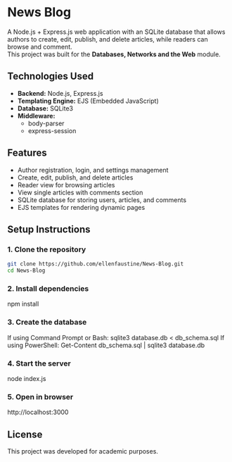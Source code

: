 # News Blog

A Node.js + Express.js web application with an SQLite database that allows authors to create, edit, publish, and delete articles, while readers can browse and comment.  
This project was built for the **Databases, Networks and the Web** module.

## Technologies Used
- **Backend:** Node.js, Express.js
- **Templating Engine:** EJS (Embedded JavaScript)
- **Database:** SQLite3
- **Middleware:**
  - body-parser
  - express-session

 ## Features
- Author registration, login, and settings management
- Create, edit, publish, and delete articles
- Reader view for browsing articles
- View single articles with comments section
- SQLite database for storing users, articles, and comments
- EJS templates for rendering dynamic pages

## Setup Instructions
### 1. Clone the repository
```bash
git clone https://github.com/ellenfaustine/News-Blog.git
cd News-Blog
```

### 2. Install dependencies
npm install

### 3. Create the database
If using Command Prompt or Bash:
sqlite3 database.db < db_schema.sql
If using PowerShell:
Get-Content db_schema.sql | sqlite3 database.db

### 4. Start the server
node index.js

### 5. Open in browser
http://localhost:3000

## License
This project was developed for academic purposes.
